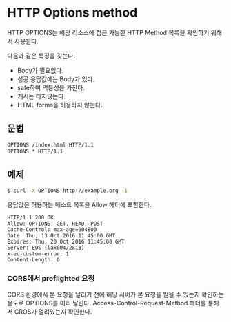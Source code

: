 # HTTP Options method

HTTP OPTIONS는 해당 리소스에 접근 가능한 HTTP Method 목록을 확인하기 위해서 사용한다.

다음과 같은 특징을 갖는다.
- Body가 필요없다.
- 성공 응답값에는 Body가 있다.
- safe하며 멱등성을 가진다.
- 캐시는 타지않는다.
- HTML forms을 허용하지 않는다.

## 문법
```HTML
OPTIONS /index.html HTTP/1.1
OPTIONS * HTTP/1.1
```

## 예제
```bash
$ curl -X OPTIONS http://example.org -i
```

응답값은 허용하는 메소드 목록을 Allow 헤더에 포함한다.
```
HTTP/1.1 200 OK
Allow: OPTIONS, GET, HEAD, POST
Cache-Control: max-age=604800
Date: Thu, 13 Oct 2016 11:45:00 GMT
Expires: Thu, 20 Oct 2016 11:45:00 GMT
Server: EOS (lax004/2813)
x-ec-custom-error: 1
Content-Length: 0
```

### CORS에서 preflighted 요청
CORS 환경에서 본 요청을 날리기 전에 해당 서버가 본 요청을 받을 수 있는지 확인하는 용도로 OPTIONS를 미리 날린다.
Access-Control-Request-Method 헤더를 통해서 CROS가 열려있는지 확인한다.
